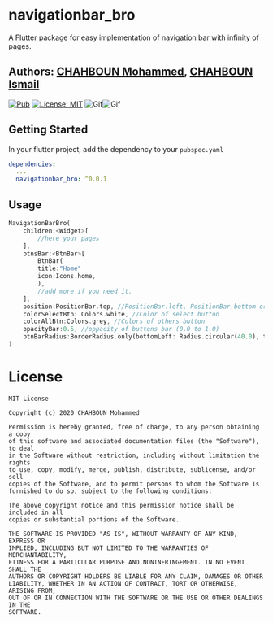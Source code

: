 # navigationbar_bro

A Flutter package for easy implementation of navigation bar with infinity of pages.

## Authors: [CHAHBOUN Mohammed](https://github.com/ourflutter), [CHAHBOUN Ismail](https://github.com/zakatknowledge)


[![Pub](https://img.shields.io/pub/v/navigationbar_bro.svg)](https://pub.dartlang.org/packages/navigationbar_bro)
[![License: MIT](https://img.shields.io/badge/License-MIT-yellow.svg)](https://opensource.org/licenses/MIT)
![Gif](https://github.com/ourflutter/navigationbar_bro/blob/master/bottom_bar.gif "bottom position")![Gif](https://github.com/ourflutter/navigationbar_bro/blob/master/left_bar.gif "left position")
## Getting Started

In your flutter project, add the dependency to your `pubspec.yaml`

```yaml
dependencies:
  ...
  navigationbar_bro: ^0.0.1
```

## Usage
```dart
NavigationBarBro(
    children:<Widget>[
        //here your pages
    ],
    btnsBar:<BtnBar>[
        BtnBar(
        title:"Home"
        icon:Icons.home,
        ),
        //add more if you need it.
    ],
    position:PositionBar.top, //PositionBar.left, PositionBar.bottom or PositionBar.right (choose the position of navigation bar)
    colorSelectBtn: Colors.white, //Color of select button
    colorAllBtn:Colors.grey, //Colors of others button
    opacityBar:0.5, //oppacity of buttons bar (0.0 to 1.0)
    btnBarRadius:BorderRadius.only(bottomLeft: Radius.circular(40.0), topRight: Radius.circular(40.0)), //Radius of buttons bar
)
```
# License
    MIT License
    
    Copyright (c) 2020 CHAHBOUN Mohammed
    
    Permission is hereby granted, free of charge, to any person obtaining a copy
    of this software and associated documentation files (the "Software"), to deal
    in the Software without restriction, including without limitation the rights
    to use, copy, modify, merge, publish, distribute, sublicense, and/or sell
    copies of the Software, and to permit persons to whom the Software is
    furnished to do so, subject to the following conditions:
    
    The above copyright notice and this permission notice shall be included in all
    copies or substantial portions of the Software.
    
    THE SOFTWARE IS PROVIDED "AS IS", WITHOUT WARRANTY OF ANY KIND, EXPRESS OR
    IMPLIED, INCLUDING BUT NOT LIMITED TO THE WARRANTIES OF MERCHANTABILITY,
    FITNESS FOR A PARTICULAR PURPOSE AND NONINFRINGEMENT. IN NO EVENT SHALL THE
    AUTHORS OR COPYRIGHT HOLDERS BE LIABLE FOR ANY CLAIM, DAMAGES OR OTHER
    LIABILITY, WHETHER IN AN ACTION OF CONTRACT, TORT OR OTHERWISE, ARISING FROM,
    OUT OF OR IN CONNECTION WITH THE SOFTWARE OR THE USE OR OTHER DEALINGS IN THE
    SOFTWARE.
